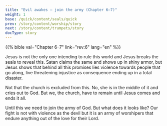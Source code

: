 ```yaml
---
title: "Evil awakes — join the army (Chapter 6–7)"
weight: 1
base: /quick/content/seals/quick
prev: /story/content/worship/story
next: /story/content/trumpets/story
docType: story
---
```


{{% bible val="Chapter 6–7" link="rev:6" lang="en" %}}

<a name="c33e"></a>
Jesus is not the only one intending to rule this world and Jesus breaks the seals to reveal this. Satan claims the same and shows up in shiny armor, but Jesus shows that behind all this promises lies violence towards people that go along, live threatening injustice as consequence ending up in a total disaster.

Not that the church is excluded from this. No, she is in the middle of it and cries out to God. But we, the church, have to remain until Jesus comes and ends it all.

Until this we need to join the army of God. But what does it looks like? Our fight is not with violence as the devil but it is an army of worshipers that endure anything out of the love for their Lord.

